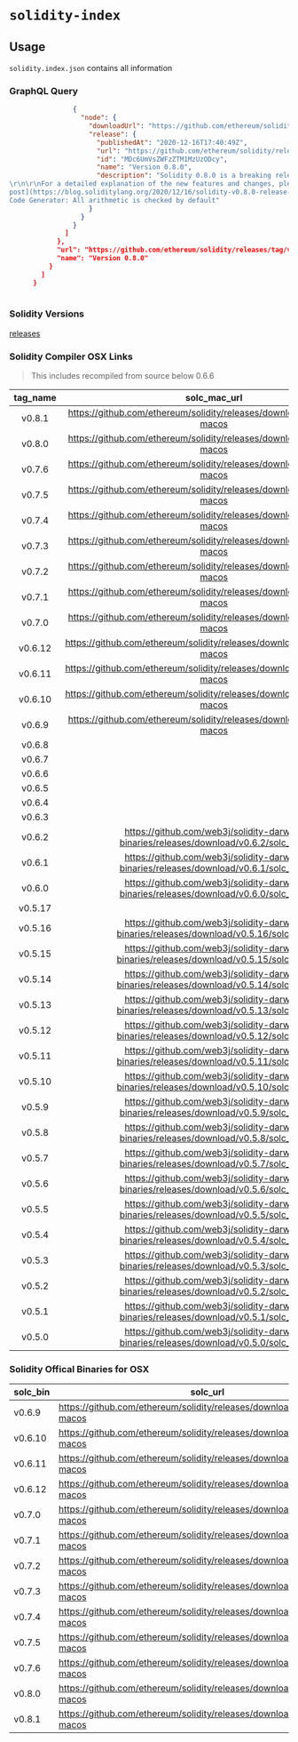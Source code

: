 # `solidity-index`

## Usage 

`solidity.index.json` contains all information

### GraphQL Query

```json
                {
                  "node": {
                    "downloadUrl": "https://github.com/ethereum/solidity/releases/download/v0.8.0/solc-windows.exe",
                    "release": {
                      "publishedAt": "2020-12-16T17:40:49Z",
                      "url": "https://github.com/ethereum/solidity/releases/tag/v0.8.0",
                      "id": "MDc6UmVsZWFzZTM1MzUzODcy",
                      "name": "Version 0.8.0",
                      "description": "Solidity 0.8.0 is a breaking release of the Solidity compiler and language.
\r\n\r\nFor a detailed explanation of the new features and changes, please see the [blog
post](https://blog.soliditylang.org/2020/12/16/solidity-v0.8.0-release-announcement/).\r\n\r\n### Breaking Changes:\r\n*
Code Generator: All arithmetic is checked by default"
                    }
                  }
                }
              ]
            },
            "url": "https://github.com/ethereum/solidity/releases/tag/v0.8.0",
            "name": "Version 0.8.0"
          }
        ]
      }
      
```

### Solidity Versions 

[releases](https://github.com/ethereum/homebrew-ethereum/commits/master/solidity.rb)


### Solidity Compiler OSX Links 

> This includes recompiled from source below 0.6.6

| **tag_name** | **solc_mac_url**                                                                     |
|:------------:|:------------------------------------------------------------------------------------:|
| v0.8.1       | https://github.com/ethereum/solidity/releases/download/v0.8.1/solc-macos             |
| v0.8.0       | https://github.com/ethereum/solidity/releases/download/v0.8.0/solc-macos             |
| v0.7.6       | https://github.com/ethereum/solidity/releases/download/v0.7.6/solc-macos             |
| v0.7.5       | https://github.com/ethereum/solidity/releases/download/v0.7.5/solc-macos             |
| v0.7.4       | https://github.com/ethereum/solidity/releases/download/v0.7.4/solc-macos             |
| v0.7.3       | https://github.com/ethereum/solidity/releases/download/v0.7.3/solc-macos             |
| v0.7.2       | https://github.com/ethereum/solidity/releases/download/v0.7.2/solc-macos             |
| v0.7.1       | https://github.com/ethereum/solidity/releases/download/v0.7.1/solc-macos             |
| v0.7.0       | https://github.com/ethereum/solidity/releases/download/v0.7.0/solc-macos             |
| v0.6.12      | https://github.com/ethereum/solidity/releases/download/v0.6.12/solc-macos            |
| v0.6.11      | https://github.com/ethereum/solidity/releases/download/v0.6.11/solc-macos            |
| v0.6.10      | https://github.com/ethereum/solidity/releases/download/v0.6.10/solc-macos            |
| v0.6.9       | https://github.com/ethereum/solidity/releases/download/v0.6.9/solc-macos             |
| v0.6.8       |                                                                                      |
| v0.6.7       |                                                                                      |
| v0.6.6       |                                                                                      |
| v0.6.5       |                                                                                      |
| v0.6.4       |                                                                                      |
| v0.6.3       |                                                                                      |
| v0.6.2       | https://github.com/web3j/solidity-darwin-binaries/releases/download/v0.6.2/solc_mac  |
| v0.6.1       | https://github.com/web3j/solidity-darwin-binaries/releases/download/v0.6.1/solc_mac  |
| v0.6.0       | https://github.com/web3j/solidity-darwin-binaries/releases/download/v0.6.0/solc_mac  |
| v0.5.17      |                                                                                      |
| v0.5.16      | https://github.com/web3j/solidity-darwin-binaries/releases/download/v0.5.16/solc_mac |
| v0.5.15      | https://github.com/web3j/solidity-darwin-binaries/releases/download/v0.5.15/solc_mac |
| v0.5.14      | https://github.com/web3j/solidity-darwin-binaries/releases/download/v0.5.14/solc_mac |
| v0.5.13      | https://github.com/web3j/solidity-darwin-binaries/releases/download/v0.5.13/solc_mac |
| v0.5.12      | https://github.com/web3j/solidity-darwin-binaries/releases/download/v0.5.12/solc_mac |
| v0.5.11      | https://github.com/web3j/solidity-darwin-binaries/releases/download/v0.5.11/solc_mac |
| v0.5.10      | https://github.com/web3j/solidity-darwin-binaries/releases/download/v0.5.10/solc_mac |
| v0.5.9       | https://github.com/web3j/solidity-darwin-binaries/releases/download/v0.5.9/solc_mac  |
| v0.5.8       | https://github.com/web3j/solidity-darwin-binaries/releases/download/v0.5.8/solc_mac  |
| v0.5.7       | https://github.com/web3j/solidity-darwin-binaries/releases/download/v0.5.7/solc_mac  |
| v0.5.6       | https://github.com/web3j/solidity-darwin-binaries/releases/download/v0.5.6/solc_mac  |
| v0.5.5       | https://github.com/web3j/solidity-darwin-binaries/releases/download/v0.5.5/solc_mac  |
| v0.5.4       | https://github.com/web3j/solidity-darwin-binaries/releases/download/v0.5.4/solc_mac  |
| v0.5.3       | https://github.com/web3j/solidity-darwin-binaries/releases/download/v0.5.3/solc_mac  |
| v0.5.2       | https://github.com/web3j/solidity-darwin-binaries/releases/download/v0.5.2/solc_mac  |
| v0.5.1       | https://github.com/web3j/solidity-darwin-binaries/releases/download/v0.5.1/solc_mac  |
| v0.5.0       | https://github.com/web3j/solidity-darwin-binaries/releases/download/v0.5.0/solc_mac  |



### Solidity Offical Binaries for OSX

| **solc_bin** | **solc_url**                                                              |
|--------------|---------------------------------------------------------------------------|
| v0.6.9       | https://github.com/ethereum/solidity/releases/download/v0.6.9/solc-macos  |
| v0.6.10      | https://github.com/ethereum/solidity/releases/download/v0.6.10/solc-macos |
| v0.6.11      | https://github.com/ethereum/solidity/releases/download/v0.6.11/solc-macos |
| v0.6.12      | https://github.com/ethereum/solidity/releases/download/v0.6.12/solc-macos |
| v0.7.0       | https://github.com/ethereum/solidity/releases/download/v0.7.0/solc-macos  |
| v0.7.1       | https://github.com/ethereum/solidity/releases/download/v0.7.1/solc-macos  |
| v0.7.2       | https://github.com/ethereum/solidity/releases/download/v0.7.2/solc-macos  |
| v0.7.3       | https://github.com/ethereum/solidity/releases/download/v0.7.3/solc-macos  |
| v0.7.4       | https://github.com/ethereum/solidity/releases/download/v0.7.4/solc-macos  |
| v0.7.5       | https://github.com/ethereum/solidity/releases/download/v0.7.5/solc-macos  |
| v0.7.6       | https://github.com/ethereum/solidity/releases/download/v0.7.6/solc-macos  |
| v0.8.0       | https://github.com/ethereum/solidity/releases/download/v0.8.0/solc-macos  |
| v0.8.1       | https://github.com/ethereum/solidity/releases/download/v0.8.1/solc-macos  |


